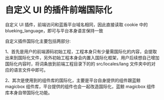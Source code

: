 # 自定义 UI 的插件前端国际化

自定义 UI 插件，前端访问和蓝盾平台域名相同，因此直接读取 cookie 中的 blueking_language，即可与平台本身语言保持一致

自定义插件国际化主要包括两部分:

1、首先是用户的前端源码初始工程，工程本身只有少量需国际化的内容，会提取出来到国际化文件，另外初始工程本身会内置入国际化框架，用户后续想自己增加国际化内容时，将词条放到前端工程目录下的的 src/locales/lang 文件夹中的对应的语言文件中即可。

2、其次是使用到的组件库的国际化，主要是平台自身提供的组件跟蓝鲸 magicbox 组件库，平台提供的组件也会一起改造国际化，蓝鲸 magicbox 组件库本身自带国际化功能。
